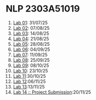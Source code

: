 # NLP 2303A51019
1. [Lab 01](https://github.com/2303a51019/NLP/blob/main/NLP_LAB_01.ipynb): 31/07/25
2. [Lab 02](https://github.com/2303a51019/NLP/blob/main/NLP_LAB_O2.ipynb): 07/08/25
3. [Lab 03](https://github.com/2303a51019/NLP/blob/main/NLP_LAB_O3.ipynb): 14/08/25
4. [Lab 04](https://github.com/2303a51019/NLP/blob/main/NLP_LAB_O4.ipynb): 21/08/25
5. [Lab 05](https://github.com/2303a51019/NLP/blob/main/NLP_LAB_O5.ipynb): 28/08/25
6. [Lab 06](https://github.com/2303a51019/NLP/blob/main/NLP_LAB_O6.ipynb): 04/09/25
7. [Lab 07](https://github.com/2303a51019/NLP/blob/main/NLP_LAB_O7.ipynb): 11/09/25
8. [Lab 08](https://github.com/2303a51019/NLP/blob/main/NLP_LAB_O8.ipynb): 25/09/25
9. [Lab 09](https://github.com/2303a51019/NLP/blob/main/NLP_LAB_O9.ipynb): 08/10/25
10. [Lab 10](https://github.com/2303a51019/NLP/blob/main/NLP_LAB_10.ipynb): 23/10/25
11. [Lab 11]():30/10/25
12. [Lab 12]():06/11/25
13. [Lab 13]():13/11/25
14. [Lab 14 :: Project Submission]():20/11/25
